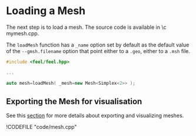 Loading a Mesh 
==============


The next step is to load a mesh. The source code is available in \c mymesh.cpp.

The `loadMesh` function has a `_name` option set by default as the default value of the `--gmsh.filename` option that point either to a `.geo`, either to a `.msh` file.

```c++
#include <feel/feel.hpp>

...

auto mesh=loadMesh( _mesh=new Mesh<Simplex<2>> );
```

## Exporting the Mesh for visualisation 

See this [section](05-VisualizingFunctions.md) for more details about
exporting and visualizing meshes.



!CODEFILE "code/mesh.cpp"
